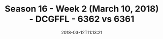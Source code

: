 ---
title: Season 16 - Week 2 (March 10, 2018) - DCGFFL - 6362 vs 6361
teams_score:
- team: 6362
  score: 32
- team: 6361
  score: 26
mvp: Brian Donohoe, Paul Pham
game-ball: Sean Bartel, Ezra Porter
sportsperson: Tony Stewart, Marcus Boyce
season: 16
week: 2
date: '2018-03-12T11:13:21'
pageid: season-16-week-2-march-10-2018-6362-vs-6361
---